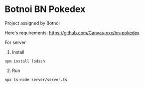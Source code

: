 # Botnoi BN Pokedex

Project assigned by Botnoi

Here's requirements:
https://github.com/Canvas-xxx/bn-pokedex

For server

1. Install

```terminal
npm install lodash
```

2. Run

```terminal
npx ts-node server/server.ts
```
